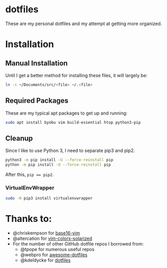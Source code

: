 # dotfiles
These are my personal dotfiles and my attempt at getting more organized.

# Installation
## Manual Installation
Until I get a better method for installing these files, it will largely be:
```bash
ln -s ~/Documents/src/<file> ~/.<file>
```
## Required Packages
These are my typical apt packages to get up and running:
```bash
sudo apt install byobu vim build-essential htop python3-pip
```

## Cleanup
Since I like to use Python 3, I need to separate pip3 and pip2.  
```bash
python3 -m pip install -U --force-reinstall pip
python -m pip install -U --force-reinstall pip
```
After this, ```pip == pip2```.

### VirtualEnvWrapper

```bash
sudo -H pip3 install virtualenvwrapper
```

# Thanks to:
* @chriskempson for [base16-vim](https://github.com/chriskempson/base16-vim)
* @altercation for [vim-colors-solarized](https://github.com/altercation/vim-colors-solarized)
* For the number of other GitHub dotfile repos I borrowed from:
  * @tpope for numerous useful repos
  * @webpro for [awesome-dotfiles](https://github.com/webpro/awesome-dotfiles)
  * @kdeldycke for [dotfiles](https://github.com/kdeldycke/dotfiles)

